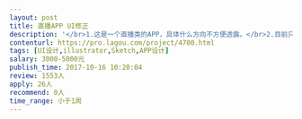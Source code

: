 ```yaml
---                
layout: post       
title: 直播APP UI修正           
description: '</br>1.这是一个直播类的APP，具体什么方向不方便透露。</br>2.目前只做ios版本，整套设计已经很完整，但缺乏UI设计的规范，需要一个有经验的UI设计师参考并做出小范围的修改。</br>3.如果有开发经验的话更好，以后有待合作。</br>'     
contenturl: https://pro.lagou.com/project/4700.html      
tags: [UI设计,illustrator,Sketch,APP设计]            
salary: 3000-5000元          
publish_time: 2017-10-16 10:20:04         
review: 1553人                   
apply: 26人                   
recommend: 0人                   
time_range: 小于1周              
---                 
```

